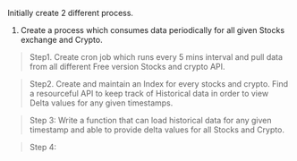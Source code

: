 Initially create 2 different process. 

1. Create a process which consumes data periodically for all given Stocks exchange and Crypto. 
  > Step1. Create cron job which runs every 5 mins interval and pull data from all different Free version Stocks and crypto API. 

  > Step2. Create and maintain an Index for every stocks and crypto. Find a resourceful API to keep track of Historical data in order to view Delta values for any given timestamps. 
  
  > Step 3: Write a function that can load historical data for any given timestamp and able to provide delta values for all Stocks and Crypto. 
        
  > Step 4:       


